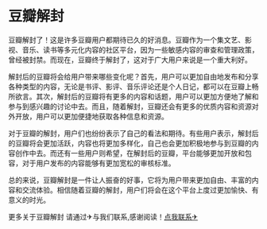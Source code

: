 # 豆瓣解封

豆瓣解封了！这是许多豆瓣用户都期待已久的好消息。豆瓣作为一个集文艺、影视、音乐、读书等多元化内容的社区平台，因为一些敏感内容的审查和管理政策，曾经被封禁。而现在，豆瓣终于解封了，这对于广大用户来说是一个重大利好。

解封后的豆瓣将会给用户带来哪些变化呢？首先，用户可以更加自由地发布和分享各种类型的内容，无论是书评、影评、音乐评论还是个人日记，都可以在豆瓣上畅所欲言。其次，解封后的豆瓣将有更多的内容和话题，用户可以更加方便地了解和参与到感兴趣的讨论中去。而且，随着解封，豆瓣还会有更多的优质内容和资源对外开放，用户可以更加便捷地获取各种信息和资源。

对于豆瓣的解封，用户们也纷纷表示了自己的看法和期待。有些用户表示，解封后的豆瓣将会更加活跃，内容也将更加多样化，自己也会更加积极地参与到豆瓣的内容创作中去。而还有一些用户则希望，在解封后的豆瓣，平台能够更加开放和包容，对于用户发布的内容能够有更加宽松的审核标准。

总的来说，豆瓣解封是一件让人振奋的好事，它将为用户带来更加自由、丰富的内容和交流体验。相信随着豆瓣的解封，用户们将会在这个平台上度过更加愉快、有意义的时光。

更多关于豆瓣解封 请通过✈与我们联系,感谢阅读！[点我联系✈](https://mail.k02.cc)